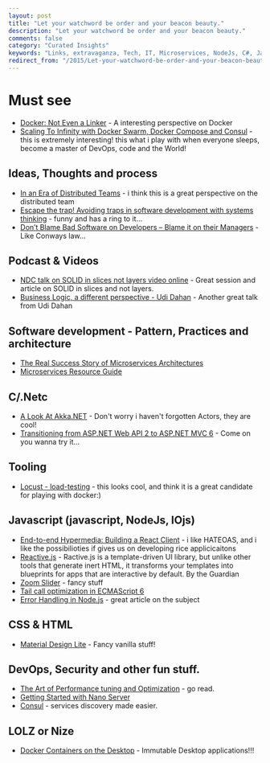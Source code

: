 ```yaml
---
layout: post
title: "Let your watchword be order and your beacon beauty."
description: "Let your watchword be order and your beacon beauty."
comments: false
category: "Curated Insights"
keywords: "Links, extravaganza, Tech, IT, Microservices, NodeJs, C#, Javascript, Solution architecture"
redirect_from: "/2015/Let-your-watchword-be-order-and-your-beacon-beauty/"
---
```

#  Must see #
  * [Docker: Not Even a Linker](http://adamierymenko.com/docker-not-even-a-linker/) - A interesting perspective on Docker
  * [Scaling To Infinity with Docker Swarm, Docker Compose and Consul](http://www.javacodegeeks.com/2015/07/scaling-to-infinity-with-docker-swarm-docker-compose-and-consul-part-14-a-taste-of-what-is-to-come.html) - this is extremely interesting! this what i play with when everyone sleeps, become a master of DevOps, code and the World!

##  Ideas, Thoughts and process ##
  * [In an Era of Distributed Teams](http://blog.goodstuff.im/some_process_thoughts) - i think this is a great perspective on the distributed team
  * [Escape the trap! Avoiding traps in software development with systems thinking](https://medium.com/@Smrimell/escape-the-trap-avoiding-traps-in-software-development-with-systems-thinking-cbc20af7c719) - funny and has a ring to it...
  * [Don’t Blame Bad Software on Developers – Blame it on their Managers](http://swreflections.blogspot.dk/2015/07/dont-blame-bad-software-on-developers.html) - Like Conways law...

##  Podcast & Videos ##
  * [NDC talk on SOLID in slices not layers video online](https://lostechies.com/jimmybogard/2015/07/02/ndc-talk-on-solid-in-slices-not-layers-video-online/) - Great session and article on SOLID in slices and not layers.  
  * [Business Logic, a different perspective - Udi Dahan](https://vimeo.com/131757759) - Another great talk from Udi Dahan
 
##  Software development - Pattern, Practices and architecture ##
  * [The Real Success Story of Microservices Architectures](http://www.javacodegeeks.com/2015/07/the-real-success-story-of-microservices-architectures.html)
  * [Microservices Resource Guide](http://martinfowler.com/microservices/) 

##  C/.Netc ##
  * [A Look At Akka.NET](http://www.codeproject.com/Articles/1007161/A-Look-saAt-Akka-NET) - Don't worry i haven't forgotten Actors, they are cool!
  * [Transitioning from ASP.NET Web API 2 to ASP.NET MVC 6](http://www.dotnetcurry.com/aspnet-mvc/1149/convert-aspnet-webapi2-aspnet5-mvc6) - Come on you wanna try it...

##  Tooling  ##
  * [Locust - load-testing](http://locust.io/) - this looks cool, and think it is a great candidate for playing with docker:)

##  Javascript (javascript, NodeJs, IOjs) ##
  * [End-to-end Hypermedia: Building a React Client](https://lostechies.com/jimmybogard/2015/07/01/end-to-end-hypermedia-building-a-react-client/) - i like HATEOAS, and i like the possibilioties if gives us on developing rice applicicaitons
  * [Reactive.js](http://www.ractivejs.org/) - Ractive.js is a template-driven UI library, but unlike other tools that generate inert HTML, it transforms your templates into blueprints for apps that are interactive by default. By the Guardian
  * [Zoom Slider](http://tympanus.net/codrops/2015/07/06/zoom-slider/) - fancy stuff
  * [Tail call optimization in ECMAScript 6](http://www.2ality.com/2015/06/tail-call-optimization.html) 
  * [Error Handling in Node.js](https://www.joyent.com/developers/node/design/errors) - great article on the subject

##  CSS & HTML ##
  * [Material Design Lite](http://www.getmdl.io/index.html) - Fancy vanilla stuff! 

##  DevOps, Security and other fun stuff.  ##
  * [The Art of Performance tuning and Optimization](http://blog.goyello.com/2015/07/06/the-art-of-performance-tuning-and-optimization/) - go read.
  * [Getting Started with Nano Server](https://msdn.microsoft.com/en-us/library/mt126167.aspx) 
  * [Consul](https://www.consul.io/) - services discovery made easier.

##  LOLZ or Nize ##
  * [Docker Containers on the Desktop](https://blog.jessfraz.com/post/docker-containers-on-the-desktop/) - Immutable Desktop applications!!!

